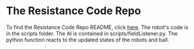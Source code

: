# The Resistance Code Repo
To find the Resistance Code Repo README, click <a href="https://github.com/hzobrist/TheResistance/blob/master/README.md">here</a>.
The robot's code is in the scripts folder. The AI is contained in scripts/fieldListener.py. The python function reacts to the updated states of the robots and ball.
